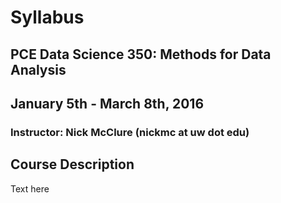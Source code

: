 # Syllabus
## PCE Data Science 350: Methods for Data Analysis
## January 5th - March 8th, 2016
### Instructor:  Nick McClure (nickmc at uw dot edu)

## Course Description
Text here
